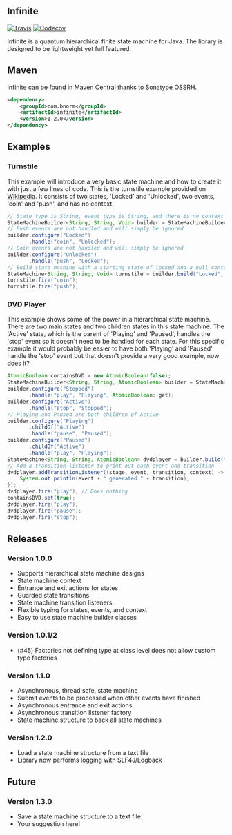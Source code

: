 ## Infinite ##

[![Travis](https://img.shields.io/travis/bnorm-software/infinite.svg?maxAge=7200&style=flat-square)](https://travis-ci.org/bnorm-software/infinite)
[![Codecov](https://img.shields.io/codecov/c/github/bnorm-software/infinite.svg?maxAge=7200&style=flat-square)](https://codecov.io/gh/bnorm-software/infinite)

Infinite is a quantum hierarchical finite state machine for Java.  The library is designed to be lightweight yet full featured.

## Maven ##
Infinite can be found in Maven Central thanks to Sonatype OSSRH.

```xml
<dependency>
    <groupId>com.bnorm</groupId>
    <artifactId>infinite</artifactId>
    <version>1.2.0</version>
</dependency>
```

## Examples ##

### Turnstile ###
This example will introduce a very basic state machine and how to create it with just a few lines of code.  This is the
turnstile example provided on [Wikipedia](http://en.wikipedia.org/wiki/Finite-state_machine#Example:_a_turnstile).  It
consists of two states, 'Locked' and 'Unlocked', two events, 'coin' and 'push', and has no context.

```java
// State type is String, event type is String, and there is no context
StateMachineBuilder<String, String, Void> builder = StateMachineBuilderFactory.createDefault();
// Push events are not handled and will simply be ignored
builder.configure("Locked")
       .handle("coin", "Unlocked");
// Coin events are not handled and will simply be ignored
builder.configure("Unlocked")
       .handle("push", "Locked");
// Build state machine with a starting state of locked and a null context
StateMachine<String, String, Void> turnstile = builder.build("Locked", null);
turnstile.fire("coin");
turnstile.fire("push");
```

### DVD Player ###
This example shows some of the power in a hierarchical state machine.  There are two main states and two children states
in this state machine.  The 'Active' state, which is the parent of 'Playing' and 'Paused', handles the 'stop' event so
it doesn't need to be handled for each state.  For this specific example it would probably be easier to have both
'Playing' and 'Paused' handle the 'stop' event but that doesn't provide a very good example, now does it?

```java
AtomicBoolean containsDVD = new AtomicBoolean(false);
StateMachineBuilder<String, String, AtomicBoolean> builder = StateMachineBuilderFactory.createDefault();
builder.configure("Stopped")
       .handle("play", "Playing", AtomicBoolean::get);
builder.configure("Active")
       .handle("stop", "Stopped");
// Playing and Paused are both children of Active
builder.configure("Playing")
       .childOf("Active")
       .handle("pause", "Paused");
builder.configure("Paused")
       .childOf("Active")
       .handle("play", "Playing");
StateMachine<String, String, AtomicBoolean> dvdplayer = builder.build("Stopped", null);
// Add a transition listener to print out each event and transition
dvdplayer.addTransitionListener((stage, event, transition, context) -> {
    System.out.println(event + " generated " + transition);
});
dvdplayer.fire("play"); // Does nothing
containsDVD.set(true);
dvdplayer.fire("play");
dvdplayer.fire("pause");
dvdplayer.fire("stop");
```

## Releases ##

### Version 1.0.0 ###
 - Supports hierarchical state machine designs
 - State machine context
 - Entrance and exit actions for states 
 - Guarded state transitions
 - State machine transition listeners
 - Flexible typing for states, events, and context
 - Easy to use state machine builder classes

### Version 1.0.1/2 ###
 - (#45) Factories not defining type at class level does not allow custom type factories

### Version 1.1.0 ###
 - Asynchronous, thread safe, state machine
 - Submit events to be processed when other events have finished
 - Asynchronous entrance and exit actions
 - Asynchronous transition listener factory
 - State machine structure to back all state machines

### Version 1.2.0 ###
 - Load a state machine structure from a text file
 - Library now performs logging with SLF4J/Logback

## Future ##

### Version 1.3.0 ###
 - Save a state machine structure to a text file
 - Your suggestion here!

